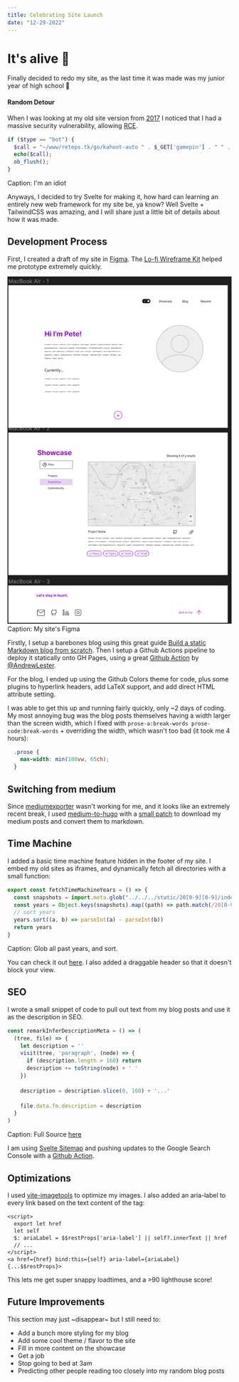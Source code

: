 ```yaml
---
title: Celebrating Site Launch
date: "12-29-2022"
---
```

# It's alive 🥳

Finally decided to redo my site, as the last time it was made was my junior year of high school 😬

#### Random Detour

When I was looking at my old site version from [2017](https://github.com/reteps/reteps.tk) I noticed that I had a massive security vulnerability, allowing [RCE](https://github.com/reteps/reteps.tk/blob/master/src/php/kahoot_cmd.php#L15). 

```php
if ($type == "bot") {
  $call = "~/www/reteps.tk/go/kahoot-auto " . $_GET['gamepin'] . " " . $_GET['username'] . " ";
  echo($call);
  ob_flush();
}
```
Caption: I'm an idiot

Anyways, I decided to try Svelte for making it, how hard can learning an entirely new web framework for my site be, ya know? Well Svelte + TailwindCSS was amazing, and I will share just a little bit of details about how it was made.

## Development Process

First, I created a draft of my site in [Figma](https://www.figma.com/file/HlIMsWUoXULNh4qwAWwj3W/Website). The [Lo-fi Wireframe Kit](https://www.figma.com/community/file/887892609124245416) helped me prototype extremely quickly. 

![](./figma.png)
Caption: My site's Figma

Firstly, I setup a barebones blog using this great guide [Build a static Markdown blog from scratch](https://joshcollinsworth.com/blog/build-static-sveltekit-markdown-blog). Then I setup a Github Actions pipeline to deploy it statically onto GH Pages, using a great [Github Action](https://gist.github.com/AndrewLester/2d3e6257d932831756226ca9a281d9b5) by [@AndrewLester](https://github.com/AndrewLester).

For the blog, I ended up using the Github Colors theme for code, plus some plugins to hyperlink headers, add LaTeX support, and add direct HTML attribute setting.

I was able to get this up and running fairly quickly, only ~2 days of coding. My most annoying bug was the blog posts themselves having a width larger than the screen width, which I fixed with `prose-a:break-words prose-code:break-words` + overriding the width, which wasn't too bad (it took me 4 hours):

```css
  .prose {
    max-width: min(100vw, 65ch);
  }
```

## Switching from medium

Since [mediumexporter](https://github.com/xdamman/mediumexporter/issues/60#issuecomment-1365921084) wasn't working for me, and it looks like an extremely recent break, I used [medium-to-hugo](https://github.com/bgadrian/medium-to-hugo) with a [small patch](https://github.com/bgadrian/medium-to-hugo/issues/6#issuecomment-939646767) to download my medium posts and convert them to markdown.

## Time Machine

I added a basic time machine feature hidden in the footer of my site. I embed my old sites as iframes, and dynamically fetch all directories with a small function:

```js
export const fetchTimeMachineYears = () => {
  const snapshots = import.meta.glob("../../../static/20[0-9][0-9]/index.html");
  const years = Object.keys(snapshots).map((path) => path.match(/20[0-9][0-9]/)![0])
  // sort years
  years.sort((a, b) => parseInt(a) - parseInt(b))
  return years
}
```
Caption: Glob all past years, and sort.

You can check it out [here](/time-machine/2020). I also added a draggable header so that it doesn't block your view.

## SEO

I wrote a small snippet of code to pull out text from my blog posts and use it as the description in SEO. 

```js
const remarkInferDescriptionMeta = () => (
  (tree, file) => {
    let description = ''
    visit(tree, 'paragraph', (node) => {
      if (description.length > 160) return
      description += toString(node) + ' '
    })

    description = description.slice(0, 160) + '...'

    file.data.fm.description = description
  }
)
```
Caption: Full Source [here](https://github.com/reteps/reteps.github.io/blob/551089e6b538e141042ab59d563afc5969dba2eb/mdsvex/infer-description.js#L6)

I am using [Svelte Sitemap](https://github.com/bartholomej/svelte-sitemap) and pushing updates to the Google Search Console with a [Github Action](https://github.com/reteps/reteps.github.io/blob/551089e6b538e141042ab59d563afc5969dba2eb/.github/workflows/pages.yml#L49).

## Optimizations

I used [vite-imagetools](https://www.npmjs.com/package/vite-imagetools) to optimize my images. I also added an aria-label to every link based on the text content of the tag:

```svelte
<script>
  export let href
  let self
  $: ariaLabel = $$restProps['aria-label'] || self?.innerText || href
  // ...
</script>
<a href={href} bind:this={self} aria-label={ariaLabel} {...$$restProps}>
```

This lets me get super snappy loadtimes, and a >90 lighthouse score!
## Future Improvements

This section may just ~disappear~ but I still need to:

+ Add a bunch more styling for my blog
+ Add some cool theme / flavor to the site
+ Fill in more content on the showcase
+ Get a job
+ Stop going to bed at 3am
+ Predicting other people reading too closely into my random blog posts